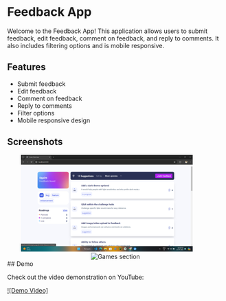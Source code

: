 # Feedback App

Welcome to the Feedback App! This application allows users to submit feedback, edit feedback, comment on feedback, and reply to comments. It also includes filtering options and is mobile responsive.

## Features

- Submit feedback
- Edit feedback
- Comment on feedback
- Reply to comments
- Filter options
- Mobile responsive design

## Screenshots
<div align="center">
  <img src="./app/assets/screenshots/1.png" alt="Hero section" width="400" style="margin-right: 40px;"/>
  <img src="/public/screenshots/img2.png" alt="Games section" width="400"/>
</div>
## Demo

Check out the video demonstration on YouTube:

[![Demo Video]](https://www.youtube.com/watch?v=BWZ8vCWLkrQ)


